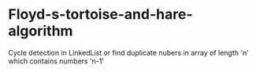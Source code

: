 # Floyd-s-tortoise-and-hare-algorithm
Cycle detection in LinkedList or find duplicate nubers in array of length 'n' which contains numbers 'n-1'
